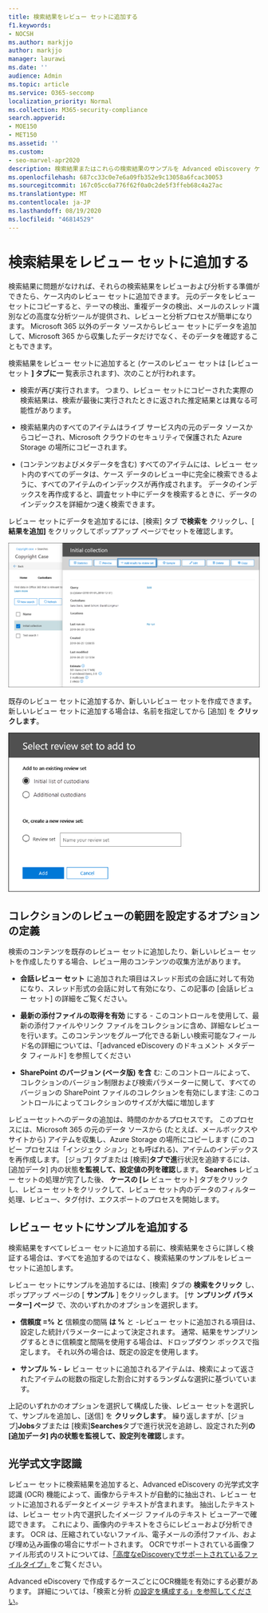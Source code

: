 ```yaml
---
title: 検索結果をレビュー セットに追加する
f1.keywords:
- NOCSH
ms.author: markjjo
author: markjjo
manager: laurawi
ms.date: ''
audience: Admin
ms.topic: article
ms.service: O365-seccomp
localization_priority: Normal
ms.collection: M365-security-compliance
search.appverid:
- MOE150
- MET150
ms.assetid: ''
ms.custom:
- seo-marvel-apr2020
description: 検索結果またはこれらの検索結果のサンプルを Advanced eDiscovery ケース レビュー セットに追加する方法について説明します。
ms.openlocfilehash: 687cc33c0e7e6a09fb352e9c13058a6fcac30053
ms.sourcegitcommit: 167c05cc6a776f62f0a0c2de5f3ffeb68c4a27ac
ms.translationtype: MT
ms.contentlocale: ja-JP
ms.lasthandoff: 08/19/2020
ms.locfileid: "46814529"
---
```

# <a name="add-search-results-to-a-review-set"></a>検索結果をレビュー セットに追加する

検索結果に問題がなければ、それらの検索結果をレビューおよび分析する準備ができたら、ケース内のレビュー セットに追加できます。 元のデータをレビュー セットにコピーすると、テーマの検出、重複データの検出、メールのスレッド識別などの高度な分析ツールが提供され、レビューと分析プロセスが簡単になります。 Microsoft 365 以外のデータ ソースからレビュー セットにデータを追加して、Microsoft 365 から収集したデータだけでなく、そのデータを確認することもできます。 

検索結果をレビュー セットに追加すると (ケースのレビュー セットは [レビュー セット **] タブに一** 覧表示されます)、次のことが行われます。

- 検索が再び実行されます。 つまり、レビュー セットにコピーされた実際の検索結果は、検索が最後に実行されたときに返された推定結果とは異なる可能性があります。

- 検索結果内のすべてのアイテムはライブ サービス内の元のデータ ソースからコピーされ、Microsoft クラウドのセキュリティで保護された Azure Storage の場所にコピーされます。

- (コンテンツおよびメタデータを含む) すべてのアイテムには、レビュー セット内のすべてのデータは、ケース データのレビュー中に完全に検索できるように、すべてのアイテムのインデックスが再作成されます。 データのインデックスを再作成すると、調査セット中にデータを検索するときに、データのインデックスを詳細かつ速く検索できます。

レビュー セットにデータを追加するには、[検索] タブ **で検索を** クリックし、[ **結果を追加]** をクリックしてポップアップ ページでセットを確認します。

![レビュー セットへのデータの追加](../media/c1b4fc00-7a15-4587-b9b0-ce594bb02e4d.png)

既存のレビュー セットに追加するか、新しいレビュー セットを作成できます。  新しいレビュー セットに追加する場合は、名前を指定してから [追加] を **クリックします**。

![レビュー セットの選択](../media/e8c6ab51-da8d-4c39-9b21-26bfdf453fb9.png)

## <a name="define-options-to-scope-your-collection-for-review"></a>コレクションのレビューの範囲を設定するオプションの定義

検索のコンテンツを既存のレビュー セットに追加したり、新しいレビュー セットを作成したりする場合、レビュー用のコンテンツの収集方法があります。

- **会話レビュー セット** に追加された項目はスレッド形式の会話に対して有効になり、スレッド形式の会話に対して有効になり、この記事の [会話レビュー セット] の詳細をご覧ください。

- **最新の添付ファイルの取得を有効** にする - このコントロールを使用して、最新の添付ファイルやリンク ファイルをコレクションに含め、詳細なレビューを行います。このコンテンツをグループ化できる新しい検索可能なフィールド名の詳細については、「[advanced eDiscovery のドキュメント メタデータ フィールド] を参照してください

- **SharePoint のバージョン (ベータ版) を含** む: このコントロールによって、コレクションのバージョン制限および検索パラメーターに関して、すべてのバージョンの SharePoint ファイルのコレクションを有効にします注: このコントロールによってコレクションのサイズが大幅に増加します

レビューセットへのデータの追加は、時間のかかるプロセスです。 このプロセスには、Microsoft 365 の元のデータ ソースから (たとえば、メールボックスやサイトから) アイテムを収集し、Azure Storage の場所にコピーします (このコピー プロセスは「インジェク *ション*」とも呼ばれる)、アイテムのインデックスを再作成します。 [ジョブ] タブまたは [検索]**タブで進**行状況を追跡するには、[追加データ] 内の状態**を監視して、設定値の列を確認**します。 **Searches** レビュー セットの処理が完了した後、 **ケースの [レ** ビュー セット] タブをクリックし、レビュー セットをクリックして、レビュー セット内のデータのフィルター処理、レビュー、タグ付け、エクスポートのプロセスを開始します。

## <a name="add-a-sample-to-a-review-set"></a>レビュー セットにサンプルを追加する

検索結果をすべてレビュー セットに追加する前に、検索結果をさらに詳しく検証する場合は、すべてを追加するのではなく、検索結果のサンプルをレビュー セットに追加します。

レビュー セットにサンプルを追加するには、[検索] タブの **検索をクリック** し、ポップアップ ページの [ **サンプル** ] をクリックします。 [サ **ンプリング パラメーター] ページ** で、次のいずれかのオプションを選択します。

- **信頼度 =% と** 信頼度の間隔 **は %** と -レビュー セットに追加される項目は、設定した統計パラメーターによって決定されます。 通常、結果をサンプリングするときに信頼度と間隔を使用する場合は、ドロップダウン ボックスで指定します。 それ以外の場合は、既定の設定を使用します。

- **サンプル % - レ** ビュー セットに追加されるアイテムは、検索によって返されたアイテムの総数の指定した割合に対するランダムな選択に基づいています。

上記のいずれかのオプションを選択して構成した後、レビュー セットを選択して、サンプルを追加し、[送信] を **クリックします**。 繰り返しますが、[ジョブ]**Jobs**タブまたは [検索]**Searches**タブで進行状況を追跡し、設定された列**の [追加データ] 内の状態を監視して、設定列を確認**します。

## <a name="optical-character-recognition"></a>光学式文字認識

レビュー セットに検索結果を追加すると、Advanced eDiscovery の光学式文字認識 (OCR) 機能によって、画像からテキストが自動的に抽出され、レビュー セットに追加されるデータとイメージ テキストが含まれます。 抽出したテキストは、レビュー セット内で選択したイメージ ファイルのテキスト ビューアーで確認できます。 これにより、画像内のテキストをさらにレビューおよび分析できます。 OCR は、圧縮されていないファイル、電子メールの添付ファイル、および埋め込み画像の場合にサポートされます。 OCRでサポートされている画像ファイル形式のリストについては、[「高度なeDiscoveryでサポートされているファイルタイプ」](supported-filetypes-ediscovery20.md#image)をご覧ください。

Advanced eDiscovery で作成するケースごとにOCR機能を有効にする必要があります。 詳細については、「検索と分析 [の設定を構成する」を参照してください](configure-search-and-analytics-settings-in-advanced-ediscovery.md#optical-character-recognition-ocr)。
